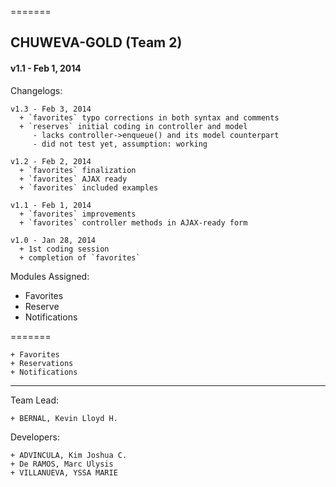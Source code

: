=======
## CHUWEVA-GOLD (Team 2)
#### v1.1 - Feb 1, 2014


  Changelogs:

    v1.3 - Feb 3, 2014
      + `favorites` typo corrections in both syntax and comments
      + `reserves` initial coding in controller and model
         - lacks controller->enqueue() and its model counterpart 
         - did not test yet, assumption: working

    v1.2 - Feb 2, 2014
      + `favorites` finalization
      + `favorites` AJAX ready
      + `favorites` included examples
	
    v1.1 - Feb 1, 2014
      + `favorites` improvements
      + `favorites` controller methods in AJAX-ready form
  
    v1.0 - Jan 28, 2014
      + 1st coding session
      + completion of `favorites`
      
      
  Modules Assigned:
  
  - Favorites
  - Reserve
  - Notifications 
    
=======
  ```
  + Favorites
  + Reservations
  + Notifications 
  ```
    
---

  Team Lead:
  ```
  + BERNAL, Kevin Lloyd H.
  ```
   
  Developers:
  ```
  + ADVINCULA, Kim Joshua C.
  + De RAMOS, Marc Ulysis
  + VILLANUEVA, YSSA MARIE
  ```
  
